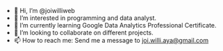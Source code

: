 - 👋 Hi, I’m @joiwilliweb
- 👀 I’m interested in programming and data analyst.
- 🌱 I’m currently learning Google Data Analytics Professional Certificate.
- 💞️ I’m looking to collaborate on different projects.
- 📫 How to reach me: Send me a message to joi.willi.aya@gmail.com

<!---
joiwilliweb/joiwilliweb is a ✨ special ✨ repository because its `README.md` (this file) appears on your GitHub profile.
You can click the Preview link to take a look at your changes.
--->
